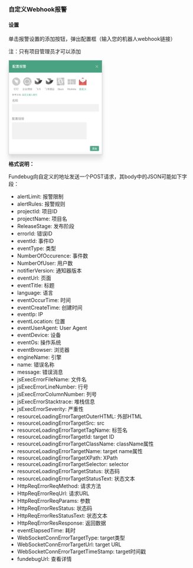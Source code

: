 ### 自定义Webhook报警

#### 设置

单击报警设置的添加按钮，弹出配置框（输入您的机器人webhook链接）

注：只有项目管理员才可以添加

<table>
	<center>
		<div>
        	<a><img src="../../images/alert/outgoing/pop.png" align="left" style="width:50%;border: solid 1px rgba(211,212,222,.9);box-shadow: 0 0.125rem 0.5rem rgba(0,0,0,.06), 0 0.75rem 0.75rem rgba(0,0,0,.1);""></a><br>
		</div>
	</center>
</table>

**格式说明：**

Fundebug向自定义的地址发送一个POST请求，其body中的JSON可能如下字段：

- alertLimit: 报警限制
- alertRules: 报警规则
- projectId: 项目ID
- projectName: 项目名
- ReleaseStage: 发布阶段
- errorId: 错误ID
- eventId: 事件ID
- eventType: 类型
- NumberOfOccurence: 事件数
- NumberOfUser: 用户数
- notifierVersion: 通知器版本
- eventUrl: 页面
- eventTitle: 标题
- language: 语言
- eventOccurTime: 时间
- eventCreateTime: 创建时间
- eventIp: IP
- eventLocation: 位置
- eventUserAgent: User Agent
- eventDevice: 设备
- eventOs: 操作系统
- eventBrowser: 浏览器
- engineName: 引擎
- name: 错误名称
- message: 错误消息
- jsExecErrorFileName: 文件名
- jsExecErrorLineNumber: 行号
- jsExecErrorColumnNumber: 列号
- jsExecErrorStacktrace: 堆栈信息
- jsExecErrorSeverity: 严重性
- resourceLoadingErrorTargetOuterHTML: 外部HTML
- resourceLoadingErrorTargetSrc: src
- resourceLoadingErrorTargetTagName: 标签名
- resourceLoadingErrorTargetId: target ID
- resourceLoadingErrorTargetClassName: className属性
- resourceLoadingErrorTargetName: target name属性
- resourceLoadingErrorTargetXPath: XPath
- resourceLoadingErrorTargetSelector: selector
- resourceLoadingErrorTargetStatus: 状态码
- resourceLoadingErrorTargetStatusText: 状态文本
- HttpReqErrorReqMethod: 请求方法
- HttpReqErrorReqUrl: 请求URL
- HttpReqErrorReqParams: 参数
- HttpReqErrorResStatus: 状态码
- HttpReqErrorResStatusText: 状态文本
- HttpReqErrorResResponse: 返回数据
- eventElapsedTime: 耗时
- WebSocketConnErrorTargetType: target类型
- WebSocketConnErrorTargetUrl: target URL
- WebSocketConnErrorTargetTimeStamp: target时间戳
- fundebugUrl: 查看详情

<!-- 
JavaScript请求错误:
 ```js
 {
  type: 'javascript-http', // http请求错误
  projectName: 'website', // 项目名称
  numberOfUser: '10000', // 用户数
  numberOfOccurence: '100', // 出现次数
  fundebugUrl: 'https://www.fundebug.com/dashboard/123456/error/2345678' // 详情页
  errorUrl: 'www.xxx.com/xxx', // 出错页面（可无）
  httpMethod: 'POST', // HTTP请求错误：请求方式（可无）
  httpUrl: 'https://www.fundebug.com/', // HTTP请求错误： 请求路径（可无）
  httpStatus: 500 // HTTP请求错误： 请求状态（可无）
 }
```

JavaScript资源加载错误:
 ```js
 {
  type: 'javascript-resource', // 资源加载错误
  projectName: 'website', // 项目名称
  numberOfUser: '10000', // 用户数
  numberOfOccurence: '100', // 出现次数
  fundebugUrl: 'https://www.fundebug.com/dashboard/123456/error/2345678' // 详情页
  errorUrl: 'www.xxx.com/xxx', // 出错页面（可无）
  targetSrc: "http://192.168.59.2:3000/test.jpg",  // 加载：资源路径（可无）
  targetStatus: 404 // 资源加载：加载状态（可无）
 }
```

JavaScript执行错误:
 ```js
 {
  type: 'javascript-error', // JavaScript执行错误
  projectName: 'website', // 项目名称
  numberOfUser: '10000', // 用户数
  numberOfOccurence: '100', // 出现次数
  fundebugUrl: 'https://www.fundebug.com/dashboard/123456/error/2345678' // 详情页
  errorUrl: 'www.xxx.com/xxx', // 出错页面（可无）
  errorName: 'catchError', // 错误名称（可无）
  errorMessage: 'TypeError: undefined is not an object ...', // JavaScript错误信息（可无）
 }
```

微信小程序错误:
 ```js
 {
  type: 'wxjs', // 微信小程序错误
  projectName: 'wxjs', // 项目名称
  numberOfUser: '10000', // 用户数
  numberOfOccurence: '100', // 出现次数
  fundebugUrl: 'https://www.fundebug.com/dashboard/123456/error/2345678', // 详情页
  errorPage: event.page, //出错页面 （可无）
  errorName: 'TypeError', // 错误类型（可无）
  errorMessage: 'TypeError: undefined is not an object ...' // JavaScript错误信息（可无）
 }
```

nodejs请求错误:
 ```js
 {
  type: 'nodejs-http', // http请求错误
  projectName: 'nodejs', // 项目名称
  numberOfUser: '10000', // 用户数
  numberOfOccurence: '100', // 出现次数
  fundebugUrl: 'https://www.fundebug.com/dashboard/123456/error/2345678', // 详情页
  errorName: 'TypeError', // 错误类型（可无）
  errorMessage: 'TypeError: undefined is not an object ...', // JavaScript错误信息（可无）
  httpMethod: 'POST', // HTTP请求错误：请求方式（可无）
  httpUrl: 'https://www.fundebug.com/', // HTTP请求错误： 请求路径（可无）
  httpStatus: 500 // HTTP请求错误： 请求状态（可无）
 }
```

nodejs执行错误:
 ```js
 {
  type: 'nodejs-error', // nodejs执行错误
  projectName: 'nodejs', // 项目名称
  numberOfUser: '10000', // 用户数
  numberOfOccurence: '100', // 出现次数
  fundebugUrl: 'https://www.fundebug.com/dashboard/123456/error/2345678', // 详情页
  errorName: 'TypeError', // 错误类型（可无）
  errorMessage: 'TypeError: undefined is not an object ...' // JavaScript错误信息（可无）
 }
``` -->
